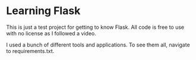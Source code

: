 # Learning Flask

This is just a test project for getting to know Flask.  All code is free to use with no license as I followed a video.

I used a bunch of different tools and applications.  To see them all, navigate to requirements.txt.